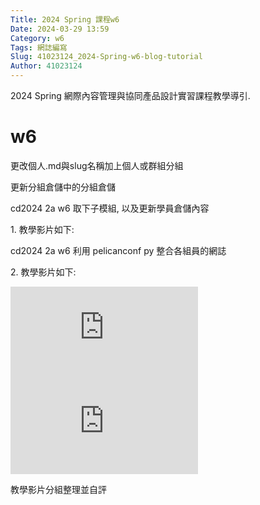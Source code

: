 ```yaml
---
Title: 2024 Spring 課程w6
Date: 2024-03-29 13:59
Category: w6
Tags: 網誌編寫
Slug: 41023124_2024-Spring-w6-blog-tutorial
Author: 41023124
---
```


2024 Spring 網際內容管理與協同產品設計實習課程教學導引.

<!-- PELICAN_END_SUMMARY -->

# w6

<p>更改個人.md與slug名稱加上個人或群組分組</p>
<p>更新分組倉儲中的分組倉儲</p>
<p>cd2024 2a w6 取下子模組, 以及更新學員倉儲內容</p>
<p>1. 教學影片如下:</p>
<p>cd2024 2a w6 利用 pelicanconf py 整合各組員的網誌</p>
<p>2. 教學影片如下:</p>
<section class="post-info">
<div class="clear">
<div class="fluid-width-video-wrapper"><iframe width="300" height="150" allow="accelerometer; autoplay; clipboard-write; encrypted-media; gyroscope; picture-in-picture; web-share" allowfullscreen="allowfullscreen" frameborder="0" id="fitvid494765" referrerpolicy="strict-origin-when-cross-origin" src="https://www.youtube.com/embed/BtYUHe8Actk?si=x2nLtoDQ40NwUxwp" title="YouTube video player"></iframe></div>
<div class="fluid-width-video-wrapper"></div>
</div>
<div class="clear">
<div class="fluid-width-video-wrapper">
<div class="fluid-width-video-wrapper"><iframe width="300" height="150" allow="accelerometer; autoplay; clipboard-write; encrypted-media; gyroscope; picture-in-picture; web-share" allowfullscreen="allowfullscreen" frameborder="0" id="fitvid488494" referrerpolicy="strict-origin-when-cross-origin" src="https://www.youtube.com/embed/XkImjlZSGGk?si=x6JLe9MPVC2mO-FH" title="YouTube video player"></iframe></div>
</div>
</div>
</section>
<p>教學影片分組整理並自評</p>